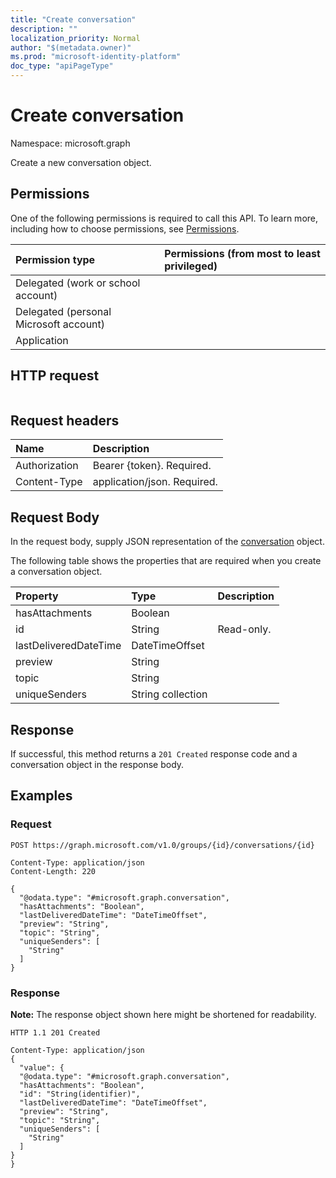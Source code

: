 ```yaml
---
title: "Create conversation"
description: ""
localization_priority: Normal
author: "$(metadata.owner)"
ms.prod: "microsoft-identity-platform"
doc_type: "apiPageType"
---
```


# Create conversation

Namespace: microsoft.graph

Create a new conversation object.

## Permissions

One of the following permissions is required to call this API. To learn more, including how to choose permissions, see [Permissions](/graph/permissions-reference).

| Permission type                        | Permissions (from most to least privileged) |
| :------------------------------------- | :------------------------------------------ |
| Delegated (work or school account)     |                                             |
| Delegated (personal Microsoft account) |                                             |
| Application                            |                                             |

## HTTP request

<!-- {
  "blockType": "ignored"
}
-->

```http

```

## Request headers

| Name          | Description                 |
| :------------ | :-------------------------- |
| Authorization | Bearer {token}. Required.   |
| Content-Type  | application/json. Required. |

## Request Body

In the request body, supply JSON representation of the [conversation](../resources/-conversation.md) object.

<!-- Actions and Functions -->

<!-- CRUD Methods -->

The following table shows the properties that are required when you create a conversation object.

| Property              | Type              | Description |
| :-------------------- | :---------------- | :---------- |
| hasAttachments        | Boolean           |             |
| id                    | String            | Read-only.  |
| lastDeliveredDateTime | DateTimeOffset    |             |
| preview               | String            |             |
| topic                 | String            |             |
| uniqueSenders         | String collection |             |

## Response

If successful, this method returns a `201 Created` response code and a conversation object in the response body.

## Examples

### Request

<!-- {
  "blockType": "request",
  "name": "create_conversation"
}
-->

```http
POST https://graph.microsoft.com/v1.0/groups/{id}/conversations/{id}

Content-Type: application/json
Content-Length: 220

{
  "@odata.type": "#microsoft.graph.conversation",
  "hasAttachments": "Boolean",
  "lastDeliveredDateTime": "DateTimeOffset",
  "preview": "String",
  "topic": "String",
  "uniqueSenders": [
    "String"
  ]
}

```

### Response

**Note:** The response object shown here might be shortened for readability.

<!-- {
  "blockType": "response",
  "truncated": true,
  "@odata.type": "Microsoft.OutlookServices.conversation"
}
-->

```http
HTTP 1.1 201 Created

Content-Type: application/json
{
  "value": {
  "@odata.type": "#microsoft.graph.conversation",
  "hasAttachments": "Boolean",
  "id": "String(identifier)",
  "lastDeliveredDateTime": "DateTimeOffset",
  "preview": "String",
  "topic": "String",
  "uniqueSenders": [
    "String"
  ]
}
}

```
